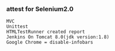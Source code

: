 ### attest for Selenium2.0
	MVC
	Unittest
	HTMLTestRunner created report 
	Jenkins On Tomcat 8.0(jdk version:1.8)
	Google Chrome = disable-infobars
